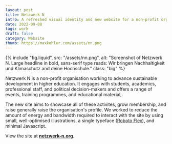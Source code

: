 ```yaml
---
layout: post
title: Netzwerk N
intro: A refreshed visual identity and new website for a non-profit organisation advancing sustainable development in higher education.
date: 2022-09-08
tags: work
draft: false
category: Website
thumb: https://maxkohler.com/assets/nn.png
---
```


{% include "fig.liquid", src: "/assets/nn.png", alt: "Screenshot of Netzwerk N. Large headline in bold, sans-serif type reads: Wir bringen Nachhaltigkeit und Klimaschutz and deine Hochschule." class: "big" %}

Netzwerk N is a non-profit organisation working to advance sustainable development in higher education. It engages with students, academics, professional staff, and political decision-makers and offers a range of events, training programmes, and educational material,.

The new site aims to showcase all of these activites, grow membership, and raise generally raise the organisation's profile. We worked to reduce the amount of energy and bandwidth required to interact with the site by using small, well-optimised illustrations, a single typeface ([Roboto Flex](https://fonts.google.com/specimen/Roboto+Flex/about)), and minimal Javascript.

View the site at **[netzwerk-n.org](https://netzwerk-n.org/)**.
